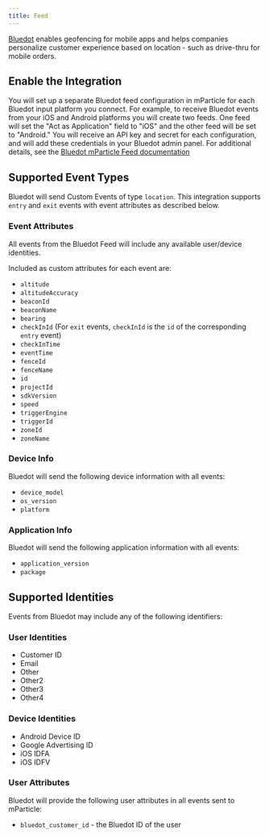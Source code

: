 ```yaml
---
title: Feed
---
```


[Bluedot](https://bluedot.io/) enables geofencing for mobile apps and helps companies personalize customer experience based on location - such as drive-thru for mobile orders.

## Enable the Integration

You will set up a separate Bluedot feed configuration in mParticle for each Bluedot input platform you connect. For example, to receive Bluedot events from your iOS and Android platforms you will create two feeds. One feed will set the "Act as Application" field to "iOS" and the other feed will be set to "Android." You will receive an API key and secret for each configuration, and will  add these credentials in your Bluedot admin panel. For additional details, see the [Bluedot mParticle Feed documentation](https://docs.bluedot.io/mparticle-integration/)

## Supported Event Types

Bluedot will send Custom Events of type `location`. This integration supports `entry` and `exit` events with event attributes as described below.

### Event Attributes

All events from the Bluedot Feed will include any available user/device identities.

Included as custom attributes for each event are:
	
* `altitude`
* `altitudeAccuracy`
* `beaconId`
* `beaconName`
* `bearing`
* `checkInId` (For `exit` events, `checkInId` is the `id` of the corresponding `entry` event)
* `checkInTime`
* `eventTime`
* `fenceId`
* `fenceName`
* `id`
* `projectId`
* `sdkVersion`
* `speed`
* `triggerEngine`
* `triggerId`
* `zoneId`
* `zoneName`

### Device Info

Bluedot will send the following device information with all events:

* `device_model`
* `os_version`
* `platform`

### Application Info

Bluedot will send the following application information with all events:

* `application_version`
* `package`

## Supported Identities

Events from Bluedot may include any of the following identifiers:

### User Identities

* Customer ID
* Email
* Other
* Other2
* Other3
* Other4

### Device Identities

* Android Device ID
* Google Advertising ID
* iOS IDFA
* iOS IDFV

### User Attributes

Bluedot will provide the following user attributes in all events sent to mParticle:

* `bluedot_customer_id` - the Bluedot ID of the user